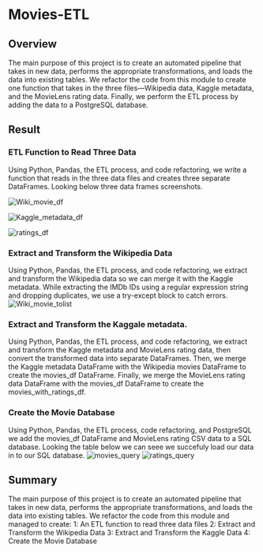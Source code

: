 # Movies-ETL
## Overview
The main purpose of this project is to create an automated pipeline that takes in new data, performs the appropriate transformations, and loads the data into existing tables. We refactor the code from this module to create one function that takes in the three files—Wikipedia data, Kaggle metadata, and the MovieLens rating data. Finally, we perform the ETL process by adding the data to a PostgreSQL database.
## Result

### ETL Function to Read Three Data
Using Python, Pandas, the ETL process, and code refactoring, we write a function that reads in the three data files and creates three separate DataFrames. Looking below three data frames screenshots.

![Wiki_movie_df](https://user-images.githubusercontent.com/78656720/114308083-9cc4d900-9ab0-11eb-8580-9824eb537c31.png)


![Kaggle_metadata_df](https://user-images.githubusercontent.com/78656720/114308092-a5b5aa80-9ab0-11eb-8fec-f16f8f5039d9.png)


![ratings_df](https://user-images.githubusercontent.com/78656720/114308095-a9e1c800-9ab0-11eb-8875-89d8ab069c6b.png)

### Extract and Transform the Wikipedia Data 
Using Python, Pandas, the ETL process, and code refactoring, we extract and transform the Wikipedia data so we can merge it with the Kaggle metadata. While extracting the IMDb IDs using a regular expression string and dropping duplicates, we use a try-except block to catch errors.
![Wiki_movie_tolist](https://user-images.githubusercontent.com/78656720/114308435-fed20e00-9ab1-11eb-9c67-df1da6b38a3a.png)


### Extract and Transform the Kaggale metadata. 
Using Python, Pandas, the ETL process, and code refactoring, we extract and transform the Kaggle metadata and MovieLens rating data, then convert the transformed data into separate DataFrames. Then, we merge the Kaggle metadata DataFrame with the Wikipedia movies DataFrame to create the movies_df DataFrame. Finally, we merge the MovieLens rating data DataFrame with the movies_df DataFrame to create the movies_with_ratings_df.

### Create the Movie Database
Using Python, Pandas, the ETL process, code refactoring, and PostgreSQL we add the movies_df DataFrame and MovieLens rating CSV data to a SQL database.
Looking the table below we can seee we succefuly load our data in to our SQL database.
![movies_query](https://user-images.githubusercontent.com/78656720/114308868-4907bf00-9ab3-11eb-93ff-0950ffe01c24.png)
![ratings_query](https://user-images.githubusercontent.com/78656720/114308931-70f72280-9ab3-11eb-8dd7-efc68530e577.png)

## Summary
The main purpose of this project is to create an automated pipeline that takes in new data, performs the appropriate transformations, and loads the data into existing tables. We refactor the code from this module and managed to create:
 1: An ETL function to read three data files
 2: Extract and Transform the Wikipedia Data
 3: Extract and Transform the Kaggle Data
 4: Create the Movie Database
